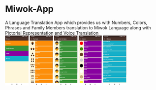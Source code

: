 # Miwok-App
A Language Translation App which provides us with Numbers, Colors, Phrases and Family Members translation to Miwok Language along with Pictorial Representation and Voice Translation 
<br>
<img src="https://github.com/shiv-am2608/Miwok-App/blob/master/Screenshots/HomePage.jpg" width="15%">
<img src="https://github.com/shiv-am2608/Miwok-App/blob/master/Screenshots/Numbers.jpg" width="15%">
<img src="https://github.com/shiv-am2608/Miwok-App/blob/master/Screenshots/Family%20Members.jpg" width="15%">
<img src="https://github.com/shiv-am2608/Miwok-App/blob/master/Screenshots/Colors.jpg" width="15%">
<img src="https://github.com/shiv-am2608/Miwok-App/blob/master/Screenshots/Phrases.jpg" width="15%">
